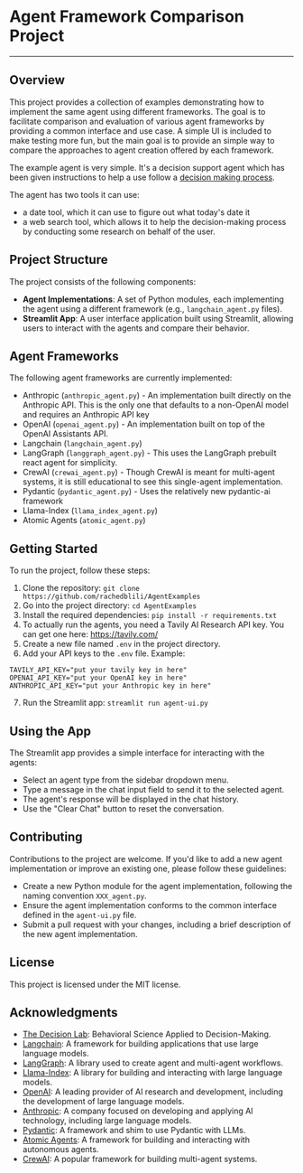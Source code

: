 # Agent Framework Comparison Project
-----------

## Overview

This project provides a collection of examples demonstrating how to implement the same agent using different frameworks. The goal is to facilitate comparison and evaluation of various agent frameworks by providing a common interface and use case.
A simple UI is included to make testing more fun, but the main goal is to provide an simple way to compare the approaches to agent creation offered by each framework. 

The example agent is very simple. It's a decision support agent which has been given instructions to help a use follow a [decision making process](https://thedecisionlab.com/reference-guide/psychology/decision-making-process).

The agent has two tools it can use:
   - a date tool, which it can use to figure out what today's date it
   - a web search tool, which allows it to help the decision-making process by conducting some research on behalf of the user. 

## Project Structure

The project consists of the following components:

*   **Agent Implementations**: A set of Python modules, each implementing the agent using a different framework (e.g., `langchain_agent.py` files).
*   **Streamlit App**: A user interface application built using Streamlit, allowing users to interact with the agents and compare their behavior.

## Agent Frameworks

The following agent frameworks are currently implemented:

* Anthropic (`anthropic_agent.py`) - An implementation built directly on the Anthropic API.  This is the only one that defaults to a non-OpenAI model and requires an Anthropic API key
* OpenAI (`openai_agent.py`) - An implementation built on top of the OpenAI Assistants API.
* Langchain (`langchain_agent.py`) 
* LangGraph (`langgraph_agent.py`) - This uses the LangGraph prebuilt react agent for simplicity.
* CrewAI (`crewai_agent.py`) - Though CrewAI is meant for multi-agent systems, it is still educational to see this single-agent implementation.
* Pydantic (`pydantic_agent.py`) - Uses the relatively new pydantic-ai framework
* Llama-Index (`llama_index_agent.py`) 
* Atomic Agents (`atomic_agent.py`)

## Getting Started

To run the project, follow these steps:

1.  Clone the repository: `git clone https://github.com/rachedblili/AgentExamples`
2.  Go into the project directory: `cd AgentExamples`
3.  Install the required dependencies: `pip install -r requirements.txt`
4.  To actually run the agents, you need a Tavily AI Research API key.  You can get one here: https://tavily.com/
5.  Create a new file named `.env` in the project directory.
6.  Add your API keys to the `.env` file.  Example:
```commandline
TAVILY_API_KEY="put your tavily key in here"
OPENAI_API_KEY="put your OpenAI key in here"
ANTHROPIC_API_KEY="put your Anthropic key in here"
```
7.  Run the Streamlit app: `streamlit run agent-ui.py`

## Using the App

The Streamlit app provides a simple interface for interacting with the agents:

*   Select an agent type from the sidebar dropdown menu.
*   Type a message in the chat input field to send it to the selected agent.
*   The agent's response will be displayed in the chat history.
*   Use the "Clear Chat" button to reset the conversation.

## Contributing

Contributions to the project are welcome. If you'd like to add a new agent implementation or improve an existing one, please follow these guidelines:

*   Create a new Python module for the agent implementation, following the naming convention `XXX_agent.py`.
*   Ensure the agent implementation conforms to the common interface defined in the `agent-ui.py` file.
*   Submit a pull request with your changes, including a brief description of the new agent implementation.

## License

This project is licensed under the MIT license. 

## Acknowledgments

*   [The Decision Lab](https://thedecisionlab.com): Behavioral Science Applied to Decision-Making.
*   [Langchain](https://github.com/langchain-ai/langchain): A framework for building applications that use large language models.
*   [LangGraph](https://github.com/langchain-ai/langgraph): A library used to create agent and multi-agent workflows.
*   [Llama-Index](https://github.com/run-llama/llama_index): A library for building and interacting with large language models.
*   [OpenAI](https://openai.com/): A leading provider of AI research and development, including the development of large language models.
*   [Anthropic](https://www.anthropic.com/): A company focused on developing and applying AI technology, including large language models.
*   [Pydantic](https://github.com/pydantic/pydantic-ai): A framework and shim to use Pydantic with LLMs.
*   [Atomic Agents](https://github.com/atomic-ai/atomic-agents): A framework for building and interacting with autonomous agents.
*   [CrewAI](https://github.com/crewAIInc/crewAI): A popular framework for building multi-agent systems.
